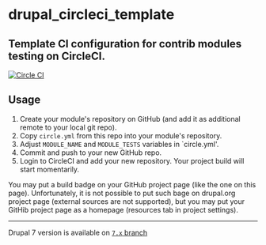 # drupal_circleci_template
## Template CI configuration for contrib modules testing on CircleCI.

[![Circle CI](https://circleci.com/gh/alexdesignworks/drupal_circleci_template.svg?style=shield)](https://circleci.com/gh/alexdesignworks/drupal_circleci_template)

## Usage
1. Create your module's repository on GitHub (and add it as additional remote to your local git repo).
2. Copy `circle.yml` from this repo into your module's repository.
3. Adjust `MODULE_NAME` and `MODULE_TESTS` variables in `circle.yml'.
4. Commit and push to your new GitHub repo.
5. Login to CircleCI and add your new repository. Your project build will start momentarily.

You may put a build badge on your GitHub project page (like the one on this page). Unfortunately, it is not possible to put such bage on drupal.org project page (external sources are not supported), but you may put your GitHib project page as a homepage (resources tab in project settings).

----
Drupal 7 version is available on [`7.x` branch](https://github.com/alexdesignworks/drupal_circleci_template/tree/7.x)
